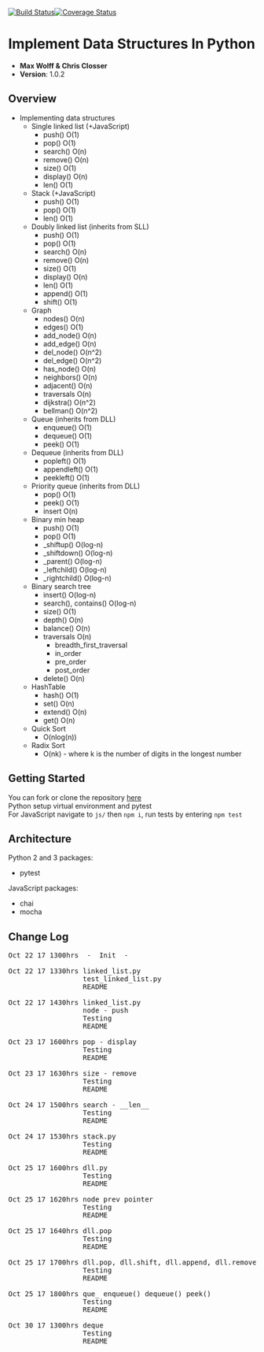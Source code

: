 [![Build Status](https://travis-ci.org/ChristopherSClosser/python-data-structures.svg?branch=master)](https://travis-ci.org/ChristopherSClosser/python-data-structures)[![Coverage Status](https://coveralls.io/repos/github/ChristopherSClosser/python-data-structures/badge.svg?branch=master)](https://coveralls.io/github/ChristopherSClosser/python-data-structures?branch=master)

# Implement Data Structures In Python

- **Max Wolff & Chris Closser**
- **Version**: 1.0.2

## Overview
<!-- Provide a high level overview of what this application is and why you are building it, beyond the fact that it's an assignment for a Code Fellows 401 class. (i.e. What's your problem domain?) -->
- Implementing data structures
  - Single linked list (+JavaScript)
    - push() O(1)
    - pop() O(1)
    - search() O(n)
    - remove() O(n)
    - size() O(1)
    - display() O(n)
    - len() O(1)
  - Stack (+JavaScript)
    - push() O(1)
    - pop() O(1)
    - len() O(1)
  - Doubly linked list (inherits from SLL)
    - push() O(1)
    - pop() O(1)
    - search() O(n)
    - remove() O(n)
    - size() O(1)
    - display() O(n)
    - len() O(1)
    - append() O(1)
    - shift() O(1)  
  - Graph
    - nodes() O(n)
    - edges() O(1)
    - add_node() O(n)
    - add_edge() O(n)
    - del_node() O(n^2)
    - del_edge() O(n^2)
    - has_node() O(n)
    - neighbors() O(n)
    - adjacent() O(n)
    - traversals O(n)
    - dijkstra() O(n^2)
    - bellman() O(n^2)
  - Queue (inherits from DLL)
    - enqueue() O(1)
    - dequeue() O(1)
    - peek() O(1)
  - Dequeue (inherits from DLL)
    - popleft() O(1)
    - appendleft() O(1)
    - peekleft() O(1)
  - Priority queue (inherits from DLL)
    - pop() O(1)
    - peek() O(1)
    - insert O(n)
  - Binary min heap
    - push() O(1)
    - pop() O(1)
    - _shiftup() O(log-n)
    - _shiftdown() O(log-n)
    - _parent() O(log-n)
    - _leftchild() O(log-n)
    - _rightchild() O(log-n)
  - Binary search tree
    - insert() O(log-n)
    - search(), contains() O(log-n)
    - size() O(1)
    - depth() O(n)
    - balance() O(n)
    - traversals O(n)
      - breadth_first_traversal
      - in_order
      - pre_order
      - post_order
    - delete() O(n)
  - HashTable
    - hash() O(1)
    - set() O(n)
    - extend() O(n)
    - get() O(n)
  - Quick Sort
    - O(nlog(n))
  - Radix Sort
    - O(nk) - where k is the number of digits in the longest number

## Getting Started
<!-- What are the steps that a user must take in order to build this app on their own machine and get it running? -->
  You can fork or clone the repository [here](https://github.com/ChristopherSClosser/python-data-structures)  
  Python setup virtual environment and pytest  
  For JavaScript navigate to `js/` then `npm i`, run tests by entering `npm test`

## Architecture
<!-- Provide a detailed description of the application design. What technologies (languages, libraries, etc) you're using, and any other relevant design information. -->
Python 2 and 3 packages:
  - pytest

JavaScript packages:
  - chai
  - mocha

## Change Log
<!-- Use this are to document the iterative changes made to your application as each feature is successfully implemented. Use time stamps. Here's an example:

01-01-2001 4:59pm - Added functionality to add and delete some things.
-->
<pre>Oct 22 17 1300hrs&ensp;&ensp;-&ensp;&ensp;Init&ensp;&ensp;-  

Oct 22 17 1330hrs linked_list.py
                  test_linked_list.py
                  README

Oct 22 17 1430hrs linked_list.py
                  node - push
                  Testing
                  README

Oct 23 17 1600hrs pop - display
                  Testing
                  README

Oct 23 17 1630hrs size - remove
                  Testing
                  README

Oct 24 17 1500hrs search - __len__
                  Testing
                  README

Oct 24 17 1530hrs stack.py
                  Testing
                  README

Oct 25 17 1600hrs dll.py
                  Testing
                  README

Oct 25 17 1620hrs node prev pointer
                  Testing
                  README

Oct 25 17 1640hrs dll.pop
                  Testing
                  README

Oct 25 17 1700hrs dll.pop, dll.shift, dll.append, dll.remove
                  Testing
                  README

Oct 25 17 1800hrs que_ enqueue() dequeue() peek()
                  Testing
                  README

Oct 30 17 1300hrs deque
                  Testing
                  README
</pre>
